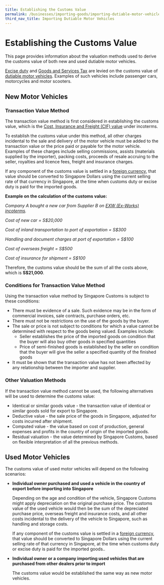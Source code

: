 ```yaml
---
title: Establishing the Customs Value
permalink: /businesses/importing-goods/importing-dutiable-motor-vehicles/establishing-the-customs-value/
third_nav_title: Importing Dutiable Motor Vehicles 
---
```


# Establishing the Customs Value

This page provides information about the valuation methods used to derive the customs value of both new and used dutiable motor vehicles.

[Excise duty](/businesses/valuation-duties-taxes-and-fees/duties-and-dutiable-goods) and  [Goods and Services Tax](/businesses/valuation-duties-taxes-fees/goods-and-services-tax-gst) are levied on the customs value of  [dutiable motor vehicles](/businesses/valuation-duties-taxes-fees/duties-and-dutiable-goods/list-of-dutiable-goods). Examples of such vehicles include passenger cars, motorcycles and motor scooters.

## New Motor Vehicles

### Transaction Value Method

The transaction value method is first considered in establishing the customs value, which is the  [Cost, Insurance and Freight (CIF) value](/businesses/valuation-duties-taxes-fees/establishing-customs-value-for-imports) under incoterms.

To establish the customs value under this method, all other charges incidental to the sale and delivery of the motor vehicle must be added to the transaction value or the price paid or payable for the motor vehicle. Examples of these charges include selling commissions, assists (materials supplied by the importer), packing costs, proceeds of resale accruing to the seller, royalties and licence fees, freight and insurance charges.

If any component of the customs value is settled in a [foreign currency](/businesses/valuation-duties-taxes-fees/establishing-customs-value-for-imports/customs-exchange-rates), that value should be converted to Singapore Dollars using the current selling rate of that currency in Singapore, at the time when customs duty or excise duty is paid for the imported goods.

**Example on the calculation of the customs value:**

_Company A bought a new car from Supplier B on  [EXW (Ex-Works) incoterms](/businesses/valuation-duties-taxes-fees/establishing-customs-value-for-imports)._

_Cost of new car = S$20,000_

_Cost of inland transportation to port of exportation = S$300_

_Handling and document charges at port of exportation = S$100_

_Cost of overseas freight = S$500_

_Cost of insurance for shipment = S$100_

Therefore, the customs value should be the sum of all the costs above, which is  **S$21,000**.

### Conditions for Transaction Value Method

Using the transaction value method by Singapore Customs is subject to these conditions:

-   There must be evidence of a sale. Such evidence may be in the form of commercial invoices, sale contracts, purchase orders, etc.
-   There must not be restrictions on the use of the goods by the buyer.
-   The sale or price is not subject to conditions for which a value cannot be determined with respect to the goods being valued. Examples include:
    -   Seller establishes the price of the imported goods on condition that the buyer will also buy other goods in specified quantities
    -   Price of semi-finished goods is established by the seller on condition that the buyer will give the seller a specified quantity of the finished goods
-   It must be shown that the transaction value has not been affected by any relationship between the importer and supplier.

### Other Valuation Methods

If the transaction value method cannot be used, the following alternatives will be used to determine the customs value:

-   Identical or similar goods value - the transaction value of identical or similar goods sold for export to Singapore.
-   Deductive value - the sale price of the goods in Singapore, adjusted for costs incurred after shipment.
-   Computed value - the value based on cost of production, general expenses and profits in the country of origin of the imported goods.
-   Residual valuation - the value determined by Singapore Customs, based on flexible interpretation of all the previous methods.

## Used Motor Vehicles

The customs value of used motor vehicles will depend on the following scenarios:

-   **Individual owner purchased and used a vehicle in the country of export before importing into Singapore**  
    
    Depending on the age and condition of the vehicle, Singapore Customs might apply depreciation on the original purchase price. The customs value of the used vehicle would then be the sum of the depreciated purchase price, overseas freight and insurance costs, and all other costs incidental to the delivery of the vehicle to Singapore, such as handling and storage costs.
    
    If any component of the customs value is settled in a [foreign currency](/businesses/valuation-duties-taxes-fees/establishing-customs-value-for-imports/customs-exchange-rates), that value should be converted to Singapore Dollars using the current selling rate of that currency in Singapore, at the time when customs duty or excise duty is paid for the imported goods..
    

-   **Individual owner or a company importing used vehicles that are purchased from other dealers prior to import**  
    
    The customs value would be established the same way as new motor vehicles.
